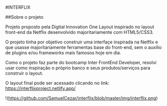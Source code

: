 #INTERFLIX

##Sobre o projeto

Projeto proposto pela Digital Innovation One Layout inspirado no layout front-end da Netflix desenvolvido majoritariamente com HTML5/CSS3. 

O projeto tinha por objetivo construir uma interfaçe inspirada na Netflix e que usasse majoritariamente ferramentas base do front-end, sem o auxílio de plugins e/ou frameworks mais famosos hoje em dia.

Como o projeto faz parte do bootcamp Inter FrontEnd Developer, resolvi usar como inspiração o próprio banco e seus produtos/serviços para construir o layout.

O layout final pode ser acessado clicando no link: <https://interflixproject.netlify.app/>

!(https://github.com/SamuelCezar/interflix/blob/master/img/interflix.png)


